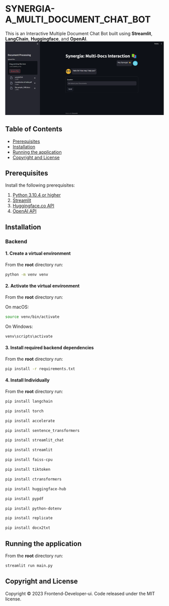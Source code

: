 # SYNERGIA-A_MULTI_DOCUMENT_CHAT_BOT

This is an Interactive Multiple Document Chat Bot built using **Streamlit**, **LangChain**, **Huggingface**, and **OpenAI**.
<img src="https://github.com/Frontend-Developer-ui/SYNERGIA-A_MULTI_DOCUMENT_CHAT_BOT/blob/main/Screenshot%202023-11-17%20143148.png" alt="Welcome Page"/>

## Table of Contents 
- [Prerequisites](#prerequisites)
- [Installation](#installation)
- [Running the application](#Running-the-application)
- [Copyright and License](#copyright-and-license)


## Prerequisites

Install the following prerequisites:

1. [Python 3.10.4 or higher](https://www.python.org/downloads/)
2. [Streamlit](https://streamlit.io/)
3. [Huggingface.co API](https://huggingface.co/)
4. [OpenAI API](https://openai.com/)


## Installation

### Backend

#### 1. Create a virtual environment

From the **root** directory run:


```bash
python -m venv venv
```

#### 2. Activate the virtual environment

From the **root** directory run:

On macOS:

```bash
source venv/bin/activate
```

On Windows:

```bash
venv\scripts\activate
```

#### 3. Install required backend dependencies

From the **root** directory run:

```bash
pip install -r requirements.txt
```

#### 4. Install Individually

From the **root** directory run:

```bash
pip install langchain
```
```bash
pip install torch
```
```bash
pip install accelerate
```
```bash
pip install sentence_transformers
```
```bash
pip install streamlit_chat
```
```bash
pip install streamlit
```
```bash
pip install faiss-cpu
```
```bash
pip install tiktoken
```
```bash
pip install ctransformers
```
```bash
pip install huggingface-hub
```
```bash
pip install pypdf
```
```bash
pip install python-dotenv
```
```bash
pip install replicate
```
```bash
pip install docx2txt
```
## Running the application

From the **root** directory run:

```bash
streamlit run main.py
```

## Copyright and License

Copyright © 2023 Frontend-Developer-ui. Code released under the MIT license.

 
